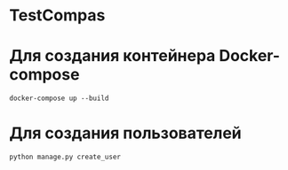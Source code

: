 # TestCompas

# Для создания контейнера Docker-compose

```shell
docker-compose up --build
```

# Для создания пользователей

```shell
python manage.py create_user
```
